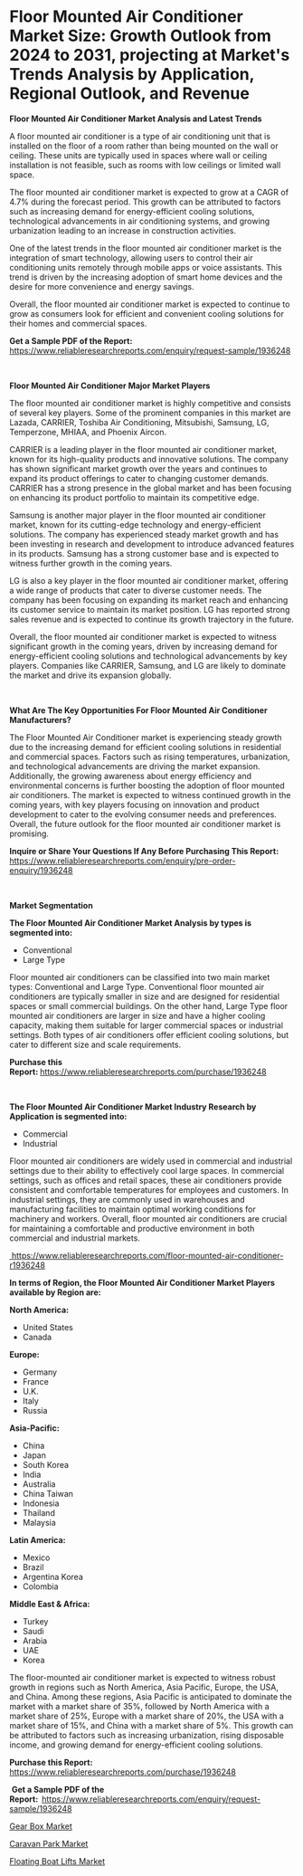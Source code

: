 <p><h1>Floor Mounted Air Conditioner Market Size: Growth Outlook from 2024 to 2031, projecting at Market's Trends Analysis by Application, Regional Outlook, and Revenue</h1></p><p><strong>Floor Mounted Air Conditioner Market Analysis and Latest Trends</strong></p>
<p><p>A floor mounted air conditioner is a type of air conditioning unit that is installed on the floor of a room rather than being mounted on the wall or ceiling. These units are typically used in spaces where wall or ceiling installation is not feasible, such as rooms with low ceilings or limited wall space.</p><p>The floor mounted air conditioner market is expected to grow at a CAGR of 4.7% during the forecast period. This growth can be attributed to factors such as increasing demand for energy-efficient cooling solutions, technological advancements in air conditioning systems, and growing urbanization leading to an increase in construction activities.</p><p>One of the latest trends in the floor mounted air conditioner market is the integration of smart technology, allowing users to control their air conditioning units remotely through mobile apps or voice assistants. This trend is driven by the increasing adoption of smart home devices and the desire for more convenience and energy savings.</p><p>Overall, the floor mounted air conditioner market is expected to continue to grow as consumers look for efficient and convenient cooling solutions for their homes and commercial spaces.</p></p>
<p><strong>Get a Sample PDF of the Report:&nbsp;</strong> <a href="https://www.reliableresearchreports.com/enquiry/request-sample/1936248">https://www.reliableresearchreports.com/enquiry/request-sample/1936248</a></p>
<p>&nbsp;</p>
<p><strong>Floor Mounted Air Conditioner Major Market Players</strong></p>
<p><p>The floor mounted air conditioner market is highly competitive and consists of several key players. Some of the prominent companies in this market are Lazada, CARRIER, Toshiba Air Conditioning, Mitsubishi, Samsung, LG, Temperzone, MHIAA, and Phoenix Aircon.</p><p>CARRIER is a leading player in the floor mounted air conditioner market, known for its high-quality products and innovative solutions. The company has shown significant market growth over the years and continues to expand its product offerings to cater to changing customer demands. CARRIER has a strong presence in the global market and has been focusing on enhancing its product portfolio to maintain its competitive edge.</p><p>Samsung is another major player in the floor mounted air conditioner market, known for its cutting-edge technology and energy-efficient solutions. The company has experienced steady market growth and has been investing in research and development to introduce advanced features in its products. Samsung has a strong customer base and is expected to witness further growth in the coming years.</p><p>LG is also a key player in the floor mounted air conditioner market, offering a wide range of products that cater to diverse customer needs. The company has been focusing on expanding its market reach and enhancing its customer service to maintain its market position. LG has reported strong sales revenue and is expected to continue its growth trajectory in the future.</p><p>Overall, the floor mounted air conditioner market is expected to witness significant growth in the coming years, driven by increasing demand for energy-efficient cooling solutions and technological advancements by key players. Companies like CARRIER, Samsung, and LG are likely to dominate the market and drive its expansion globally.</p></p>
<p>&nbsp;</p>
<p><strong>What Are The Key Opportunities For Floor Mounted Air Conditioner Manufacturers?</strong></p>
<p><p>The Floor Mounted Air Conditioner market is experiencing steady growth due to the increasing demand for efficient cooling solutions in residential and commercial spaces. Factors such as rising temperatures, urbanization, and technological advancements are driving the market expansion. Additionally, the growing awareness about energy efficiency and environmental concerns is further boosting the adoption of floor mounted air conditioners. The market is expected to witness continued growth in the coming years, with key players focusing on innovation and product development to cater to the evolving consumer needs and preferences. Overall, the future outlook for the floor mounted air conditioner market is promising.</p></p>
<p><strong>Inquire or Share Your Questions If Any Before Purchasing This Report:</strong> <a href="https://www.reliableresearchreports.com/enquiry/pre-order-enquiry/1936248">https://www.reliableresearchreports.com/enquiry/pre-order-enquiry/1936248</a></p>
<p>&nbsp;</p>
<p><strong>Market Segmentation</strong></p>
<p><strong>The Floor Mounted Air Conditioner Market Analysis by types is segmented into:</strong></p>
<p><ul><li>Conventional</li><li>Large Type</li></ul></p>
<p><p>Floor mounted air conditioners can be classified into two main market types: Conventional and Large Type. Conventional floor mounted air conditioners are typically smaller in size and are designed for residential spaces or small commercial buildings. On the other hand, Large Type floor mounted air conditioners are larger in size and have a higher cooling capacity, making them suitable for larger commercial spaces or industrial settings. Both types of air conditioners offer efficient cooling solutions, but cater to different size and scale requirements.</p></p>
<p><strong>Purchase this Report:&nbsp;</strong><a href="https://www.reliableresearchreports.com/purchase/1936248">https://www.reliableresearchreports.com/purchase/1936248</a></p>
<p>&nbsp;</p>
<p><strong>The Floor Mounted Air Conditioner Market Industry Research by Application is segmented into:</strong></p>
<p><ul><li>Commercial</li><li>Industrial</li></ul></p>
<p><p>Floor mounted air conditioners are widely used in commercial and industrial settings due to their ability to effectively cool large spaces. In commercial settings, such as offices and retail spaces, these air conditioners provide consistent and comfortable temperatures for employees and customers. In industrial settings, they are commonly used in warehouses and manufacturing facilities to maintain optimal working conditions for machinery and workers. Overall, floor mounted air conditioners are crucial for maintaining a comfortable and productive environment in both commercial and industrial markets.</p></p>
<p><a href="https://www.reliableresearchreports.com/floor-mounted-air-conditioner-r1936248">&nbsp;https://www.reliableresearchreports.com/floor-mounted-air-conditioner-r1936248</a></p>
<p><strong>In terms of Region, the Floor Mounted Air Conditioner Market Players available by Region are:</strong></p>
<p>
    <p> <strong> North America: </strong>
        <ul>
            <li>United States</li>
            <li>Canada</li>
        </ul>
        </p> 
    <p> <strong> Europe: </strong>
        <ul>
            <li>Germany</li>
            <li>France</li>
            <li>U.K.</li>
            <li>Italy</li>
            <li>Russia</li>
        </ul>
        </p> 
    <p> <strong> Asia-Pacific: </strong>
        <ul>
            <li>China</li>
            <li>Japan</li>
            <li>South Korea</li>
            <li>India</li>
            <li>Australia</li>
            <li>China Taiwan</li>
            <li>Indonesia</li>
            <li>Thailand</li>
            <li>Malaysia</li>
        </ul>
        </p> 
    <p> <strong> Latin America: </strong>
        <ul>
            <li>Mexico</li>
            <li>Brazil</li>
            <li>Argentina Korea</li>
            <li>Colombia</li>
        </ul>
        </p> 
    <p> <strong> Middle East & Africa: </strong>
        <ul>
            <li>Turkey</li>
            <li>Saudi</li>
            <li>Arabia</li>
            <li>UAE</li>
            <li>Korea</li>
        </ul>
    </p>
    </p>
<p><p>The floor-mounted air conditioner market is expected to witness robust growth in regions such as North America, Asia Pacific, Europe, the USA, and China. Among these regions, Asia Pacific is anticipated to dominate the market with a market share of 35%, followed by North America with a market share of 25%, Europe with a market share of 20%, the USA with a market share of 15%, and China with a market share of 5%. This growth can be attributed to factors such as increasing urbanization, rising disposable income, and growing demand for energy-efficient cooling solutions.</p></p>
<p><strong>Purchase this Report: </strong><a href="https://www.reliableresearchreports.com/purchase/1936248">https://www.reliableresearchreports.com/purchase/1936248</a></p>
<p>&nbsp;<strong>Get a Sample PDF of the Report:&nbsp;&nbsp;</strong><a href="https://www.reliableresearchreports.com/enquiry/request-sample/1936248">https://www.reliableresearchreports.com/enquiry/request-sample/1936248</a></p>
<p><strong></strong></p>
<p><p><a href="https://www.linkedin.com/pulse/gear-box-market-research-report-key-successful-business-strategy-enpff?trackingId=kXToseNQHtcLq4AQN68kew%3D%3D">Gear Box Market</a></p><p><a href="https://www.linkedin.com/pulse/caravan-park-market-goal-estimating-size-future-growth-potential-ekuhe?trackingId=HUvNoyA0QGiiedxPFkaUuQ%3D%3D">Caravan Park Market</a></p><p><a href="https://www.linkedin.com/pulse/global-floating-boat-lifts-market-types-applications-major-players-mgsme?trackingId=jC94CTYE8i7LoP3BrfB3bg%3D%3D">Floating Boat Lifts Market</a></p></p>